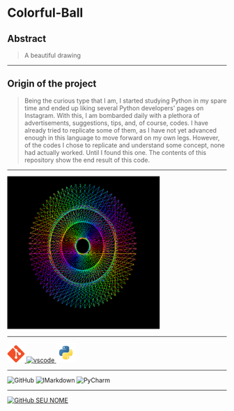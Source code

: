 # Colorful-Ball

## Abstract
> A beautiful drawing
---

## Origin of the project
> Being the curious type that I am, I started studying Python in my spare time and ended up liking several Python 
> developers' pages on Instagram. With this, I am bombarded daily with a plethora of advertisements, suggestions, tips, 
> and, of course, codes. 
> I have already tried to replicate some of them, as I have not yet advanced enough in this language to move forward on 
> my own legs. However, of the codes I chose to replicate and understand some concept, none had actually worked. Until I
> found this one.
> The contents of this repository show the end result of this code.
---

<img src="./assets/colorful_ball.png" width="350" height="350">

---

<a href="https://git-scm.com/" target="_blank"> 
    <img src="https://raw.githubusercontent.com/devicons/devicon/master/icons/git/git-original.svg" alt="css3" width="40" height="40"/> 
</a>
<a href="https://code.visualstudio.com/">
    <img src="https://cdn.jsdelivr.net/gh/devicons/devicon/icons/vscode/vscode-original.svg" alt="vscode" width="40" height="40"/>
</a>
<a href="https://www.python.org/">
    <img src="https://raw.githubusercontent.com/github/explore/80688e429a7d4ef2fca1e82350fe8e3517d3494d/topics/python/python.png" alt="python" width="45" height="45">
</a>

---

![GitHub](https://img.shields.io/badge/GitHub-100000?style=for-the-badge&logo=github&logoColor=white)
![IMarkdown](https://img.shields.io/badge/Markdown-000000?style=for-the-badge&logo=markdown&logoColor=white)
![PyCharm](https://img.shields.io/badge/pycharm-143?style=for-the-badge&logo=pycharm&logoColor=black&color=black&labelColor=greenyellow)

---

[![GitHub SEU NOME]( https://img.shields.io/github/followers/AmandaPardinho?label=follow&style=social)](https://github.com/AmandaPardinho)
